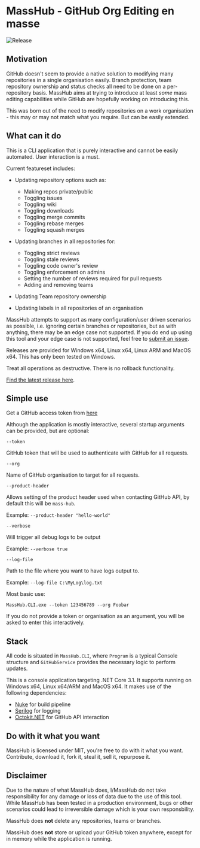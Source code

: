 # MassHub - GitHub Org Editing en masse

![Release](https://github.com/Inzanit/MassHub/workflows/Release/badge.svg)

## Motivation

GitHub doesn't seem to provide a native solution to modifying many repositories in a single organisation easily. Branch protection, team repository ownership and status checks all need to be done on a per-repository basis. MassHub aims at trying to introduce at least *some* mass editing capabilities while GitHub are hopefully working on introducing this.

This was born out of the need to modify repositories on a work organisation - this may or may not match what you require. But can be easily extended.

## What can it do

This is a CLI application that is purely interactive and cannot be easily automated. User interaction is a must.

Current featureset includes:
- Updating repository options such as:
  - Making repos private/public
  - Toggling issues
  - Toggling wiki
  - Toggling downloads
  - Toggling merge commits
  - Toggling rebase merges
  - Toggling squash merges

- Updating branches in all repositories for:
  - Toggling strict reviews
  - Toggling stale reviews
  - Toggling code owner's review
  - Toggling enforcement on admins
  - Setting the number of reviews required for pull requests
  - Adding and removing teams

- Updating Team repository ownership
- Updating labels in all repositories of an organisation

MassHub attempts to support as many configuration/user driven scenarios as possible, i.e. ignoring certain branches or repositories, but as with anything, there may be an edge case not supported. If you do end up using this tool and your edge case is not supported, feel free to [submit an issue](https://github.com/Inzanit/MassHub/issues/new).

Releases are provided for Windows x64, Linux x64, Linux ARM and MacOS x64. This has only been tested on Windows.

Treat all operations as destructive. There is no rollback functionality.

[Find the latest release here](https://github.com/Inzanit/MassHub/releases).

## Simple use

Get a GitHub access token from [here](https://github.com/settings/tokens)

Although the application is mostly interactive, several startup arguments can be provided, but are optional:

```--token```

GitHub token that will be used to authenticate with GitHub for all requests.

```--org```

Name of GitHub organisation to target for all requests.

```--product-header```

Allows setting of the product header used when contacting GitHub API, by default this will be `mass-hub`.

Example: `--product-header "hello-world"`

```--verbose```

Will trigger all debug logs to be output

Example: `--verbose true`

```--log-file```

Path to the file where you want to have logs output to.

Example: `--log-file C:\MyLog\log.txt`

Most basic use:

```
MassHub.CLI.exe --token 123456789 --org Foobar
```

If you do not provide a token or organisation as an argument, you will be asked to enter this interactively.

## Stack

All code is situated in `MassHub.CLI`, where `Program` is a typical Console structure and `GitHubService` provides the necessary logic to perform updates.

This is a console application targeting .NET Core 3.1. It supports running on Windows x64, Linux x64/ARM and MacOS x64. It makes use of the following dependencies:

- [Nuke](https://nuke.build/) for build pipeline
- [Serilog](https://github.com/serilog/serilog) for logging
- [Octokit.NET](https://github.com/octokit/octokit.net) for GitHub API interaction

## Do with it what you want

MassHub is licensed under MIT, you're free to do with it what you want. Contribute, download it, fork it, steal it, sell it, repurpose it.

## Disclaimer

Due to the nature of what MassHub does, I/MassHub do not take responsibility for any damage or loss of data due to the use of this tool. While MassHub has been tested in a production environment, bugs or other scenarios could lead to irreversible damage which is your own responsbility.

MassHub does **not** delete any repositories, teams or branches.

MassHub does **not** store or upload your GitHub token anywhere, except for in memory while the application is running.